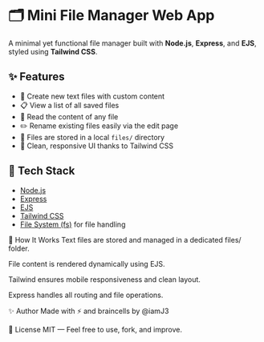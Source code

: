 # 🗂️ Mini File Manager Web App

A minimal yet functional file manager built with **Node.js**, **Express**, and **EJS**, styled using **Tailwind CSS**.

## ✨ Features

- 📄 Create new text files with custom content
- 📋 View a list of all saved files
- 📖 Read the content of any file
- ✏️ Rename existing files easily via the edit page
- 💾 Files are stored in a local `files/` directory
- 🧼 Clean, responsive UI thanks to Tailwind CSS

## 🚀 Tech Stack

- [Node.js](https://nodejs.org/)
- [Express](https://expressjs.com/)
- [EJS](https://ejs.co/)
- [Tailwind CSS](https://tailwindcss.com/)
- [File System (fs)](https://nodejs.org/api/fs.html) for file handling

🧠 How It Works
Text files are stored and managed in a dedicated files/ folder.

File content is rendered dynamically using EJS.

Tailwind ensures mobile responsiveness and clean layout.

Express handles all routing and file operations.

✨ Author
Made with ⚡ and braincells by @iamJ3

📜 License
MIT — Feel free to use, fork, and improve.
